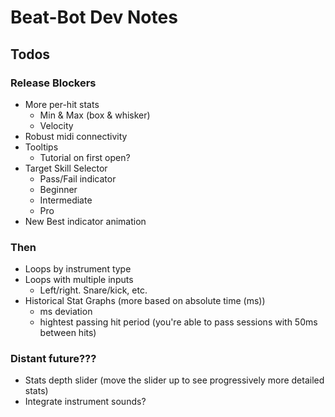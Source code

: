 # Beat-Bot Dev Notes

## Todos

### Release Blockers

- More per-hit stats
  - Min & Max (box & whisker)
  - Velocity
- Robust midi connectivity
- Tooltips
  - Tutorial on first open?
- Target Skill Selector
  - Pass/Fail indicator
  - Beginner
  - Intermediate
  - Pro
- New Best indicator animation

### Then

- Loops by instrument type
- Loops with multiple inputs
  - Left/right. Snare/kick, etc.
- Historical Stat Graphs (more based on absolute time (ms))
  - ms deviation
  - hightest passing hit period (you're able to pass sessions with 50ms between hits)

### Distant future???

- Stats depth slider (move the slider up to see progressively more detailed stats)
- Integrate instrument sounds?